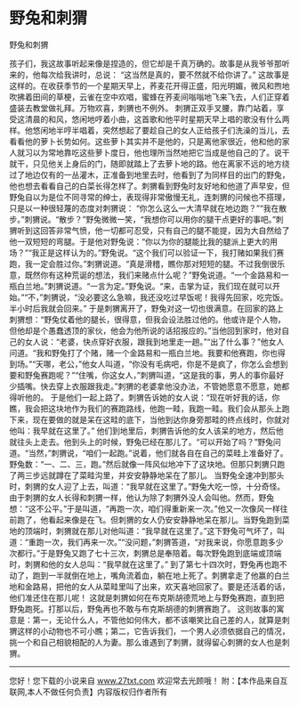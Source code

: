 # 野兔和刺猬

野兔和刺猬 

孩子们，我这故事听起来像是捏造的，但它却是千真万确的。故事是从我爷爷那听来的，他每次给我讲时，总说： 
“这当然是真的，要不然就不给你讲了。” 
这故事是这样的。在收获季节的一个星期天早上，荞麦花开得正盛，阳光明媚，微风和煦地吹拂着田间的草梗，云雀在空中欢唱，蜜蜂在荞麦间嗡嗡地飞来飞去，人们正穿着盛装去教堂做礼拜。万物欢喜，刺猬也不例外。 
刺猬正双手叉腰，靠门站着，享受这清晨的和风，悠闲地哼着小曲，这首歌和他平时星期天早上唱的歌没有什么两样。他悠闲地半哼半唱着，突然想起了要趁自己的女人正给孩子们洗澡的当儿，去看看他的萝卜长势如何。这些萝卜其实并不是他的，只是离他家很近，他和他的家人就习以为常地靠吃这些萝卜度日，他也理所当然地把它当成是他自己的了。说干就干，只见他关上身后的门，随即就踏上了去萝卜地的路。他在离家不远的地方绕过了地边仅有的一丛灌木，正准备到地里去时，他看到了为同样目的出门的野兔，他也想去看看自己的白菜长得怎样了。刺猬看到野兔时友好地和他道了声早安，但野兔自以为是位不同寻常的绅士，表现得非常傲慢无礼，连刺猬的问候也不搭理，只是以一种很轻蔑的态度对刺猬说： 
“你怎么这么一大清早就在地边跑？”“我在散步。”刺猬说。“散步？”野兔微微一笑，“我想你可以用你的腿干点更好的事吧。”刺猬听到这回答非常气愤，他一切都可忍受，只有自己的腿不能提，因为大自然给了他一双短短的弯腿。于是他对野兔说：“你以为你的腿能比我的腿派上更大的用场？”“我正是这样认为的。”野兔说。“这个我们可以验证一下，我打赌如果我们赛跑，我一定会胜过你。”刺猬说道。“真是滑稽，瞧你那对短短的腿。不过我倒很乐意，既然你有这种荒诞的想法，我们来赌点什么呢？”野兔说道。“一个金路易和一瓶白兰地。”刺猬说道。“一言为定。”野兔说。“来，击掌为证，我们现在就可以开始。”“不，”刺猬说，“没必要这么急嘛，我还没吃过早饭呢！我得先回家，吃完饭。半小时后我就会回来。” 
于是刺猬离开了，野兔对这一切也很满意。在回家的路上刺猬想：“野兔仗着他的腿长，很得意，但我会设法胜过他的。他或许是个人物，但他却是个愚蠢透顶的家伙，他会为他所说的话招报应的。”当他回到家时，他对自己的女人说：“老婆，快点穿好衣服，跟我到地里走一趟。”“出了什么事？”他女人问道。“我和野兔打了个赌，赌一个金路易和一瓶白兰地。我要和他赛跑，你也得到场。”“天哪，老公，”他女人叫道，“你没有毛病吧，你是不是疯了，你怎么会想到要和野兔赛跑呢？”“住嘴，你这女人，”刺猬叫道，“这是我的事，男人的事你最好少插嘴。快去穿上衣服跟我走。”刺猬的老婆拿他没办法，不管她愿意不愿意，她都得听他的。 
于是他们一起上路了。刺猬告诉她的女人说：“现在听好我的话，你瞧，我会把这块地作为我们的赛跑路线，他跑一畦，我跑一畦。我们会从那头上跑下来，现在要做的就是呆在这畦的底下，当他到达你身旁那畦的终点线时，你就对他叫：我早就在这里了。” 
他们到地里后，刺猬告诉他的女人该呆的地方，然后他就往头上走去。他到头上的时候，野兔已经在那儿了。“可以开始了吗？”野兔问道。“当然，”刺猬说，“咱们一起跑。”说着，他们就各自在自己的菜畦上准备好了。野兔数：“一、二、三，跑。”然后就像一阵风似地冲下了这块地。但那只刺猬只跑了两三步远就蹲在了菜畦沟里，并安安静静地呆在了那儿。 
当野兔全速冲到那头时，刺猬的女人迎了上去，叫道：“我早就在这里了。”野兔大吃一惊，十分奇怪。由于刺猬的女人长得和刺猬一样，他认为除了刺猬外没人会叫他。然而，野兔想：“这不公平。”于是叫道，“再跑一次，咱们得重新来一次。”他又一次像风一样往前跑了，他看起来像是在飞。但刺猬的女人仍安安静静地呆在那儿。当野兔跑到菜地的顶端时，刺猬就在那儿对他叫道：“我早就在这里了。”这下野兔可气坏了，叫道：“重跑一次，我们再来一次。”“没问题，”刺猬答道，“对我来说，你愿意跑多少次都行。”于是野兔又跑了七十三次，刺猬总是奉陪着。每次野兔跑到底端或顶端时，刺猬和他的女人总叫：“我早就在这里了。” 
到了第七十四次时，野兔再也跑不动了，跑到一半就倒在地上，嘴角流着血，躺在地上死了。刺猬拿走了他赢的白兰地和金路易，把他的女人从菜畦里叫了出来，欢天喜地回家了。要是还活着的话，他们准还住在那儿呢！ 
这就是刺猬如何在布克斯胡德荒地上与野兔赛跑，直到把野兔跑死。打那以后，野兔再也不敢与布克斯胡德的刺猬赛跑了。 
这则故事的寓意是：第一，无论什么人，不管他如何伟大，都不该嘲笑比自己差的人，就算是刺猬这样的小动物也不可小瞧；第二，它告诉我们，一个男人必须依据自己的情况，挑一个和自己相貌相配的人为妻。那么谁遇到了刺猬，就得留心刺猬的女人也是刺猬。 

                  
--------------------
您好！您下载的小说来自 www.27txt.com 欢迎常去光顾哦！
附：【本作品来自互联网,本人不做任何负责】内容版权归作者所有